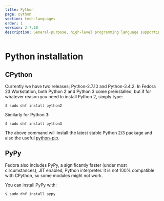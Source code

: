 ```yaml
---
title: Python
page: python
section: tech-languages
order: 1
version: 2.7.10
description: General-purpose, high-level programming language supporting multiple programming paradigms.
---
```


# Python installation

## CPython

Currently we have two releases; Python-2.7.10 and Python-3.4.2.
In Fedora 23 Workstation, both Python 2 and Python 3 come preinstalled, but if for whatever reason you need to install Python 2, simply type:

```
$ sudo dnf install python2
```

Similarly for Python 3:

```
$ sudo dnf install python3
```

The above command will install the latest stable Python 2/3 package and also the useful [python-pip](/tech/languages/python/pypi-installation.html).

## PyPy

Fedora also includes PyPy, a significantly faster (under most circumstances), JIT enabled, Python interpreter. It is not 100% compatible with CPython, so some modules might not work.

You can install PyPy with:

```
$ sudo dnf install pypy
```
